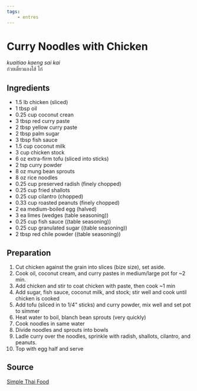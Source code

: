 ```yaml
---
tags:
    - entres 
---
```

# Curry Noodles with Chicken

_kuaitiao kaeng sai kai_  
ก๋วยเตี๋ยวแกงไส้ ไก่

## Ingredients

- 1.5 lb chicken (sliced)
- 1 tbsp oil
- 0.25 cup coconut crean
- 3 tbsp red curry paste
- 2 tbsp yellow curry paste
- 2 tbsp palm sugar
- 3 tbsp fish sauce
- 1.5 cup coconut milk
- 3 cup chicken stock
- 6 oz extra-firm tofu (sliced into sticks)
- 2 tsp curry powder
- 8 oz mung bean sprouts
- 8 oz rice noodles
- 0.25 cup preserved radish (finely chopped)
- 0.25 cup fried shallots
- 0.25 cup cilantro (chopped)
- 0.33 cup roasted peanuts (finely chopped)
- 2 ea medium-boiled egg (halved)
- 3 ea limes (wedges (table seasoning))
- 0.25 cup fish sauce ((table seasoning))
- 0.25 cup granulated sugar ((table seasoning))
- 2 tbsp red chile powder ((table seasoning))

## Preparation

1. Cut chicken against the grain into slices (bize size), set aside.
1. Cook oil, coconut cream, and curry pastes in medium/large pot for ~2 min.
1. Add chicken and stir to coat chicken with paste, then cook ~1 min
1. Add sugar, fish sauce, coconut milk, and stock; stir well and cook until chicken is cooked
1. Add tofu (sliced in to 1/4" sticks) and curry powder, mix well and set pot to simmer
1. Heat water to boil, blanch bean sprouts (very quickly)
1. Cook noodles in same water
1. Divide noodles and sprouts into bowls
1. Ladle curry over the noodles, sprinkle with radish, shallots, cilantro, and peanuts.
1. Top with egg half and serve

## Source

[Simple Thai Food](https://www.goodreads.com/book/show/18142451-simple-thai-food)
